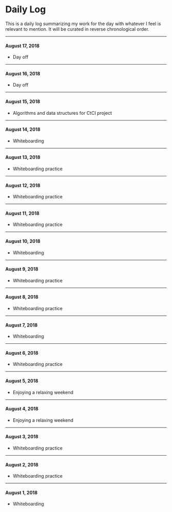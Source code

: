 # Daily Log

This is a daily log summarizing my work for the day with whatever I feel is relevant to mention. It will be curated in reverse chronological order.

---

#### August 17, 2018

- Day off

---

#### August 16, 2018

- Day off

---

#### August 15, 2018

- Algorithms and data structures for CtCI project

---

#### August 14, 2018

- Whiteboarding

---

#### August 13, 2018

- Whiteboarding practice

---

#### August 12, 2018

- Whiteboarding practice

---

#### August 11, 2018

- Whiteboarding practice

---

#### August 10, 2018

- Whiteboarding

---

#### August 9, 2018

- Whiteboarding practice

---

#### August 8, 2018

- Whiteboarding practice

---

#### August 7, 2018

- Whiteboarding

---

#### August 6, 2018

- Whiteboarding practice

---

#### August 5, 2018

- Enjoying a relaxing weekend

---

#### August 4, 2018

- Enjoying a relaxing weekend

---

#### August 3, 2018

- Whiteboarding practice

---

#### August 2, 2018

- Whiteboarding practice

---

#### August 1, 2018

- Whiteboarding